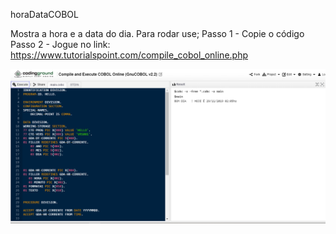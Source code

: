 horaDataCOBOL

Mostra a hora e a data do dia.
Para rodar use;
Passo 1 - Copie o código
Passo 2 - Jogue no link: https://www.tutorialspoint.com/compile_cobol_online.php

![alt text](https://github.com/acebeR/horaDataCOBOL/blob/master/rodando.PNG?raw=true)
